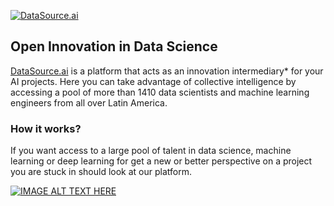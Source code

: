 [![DataSource.ai](https://www.datasource.ai/assets/application/logos/datasource.png)](https://www.datasource.ai)
## Open Innovation in Data Science

[DataSource.ai](https://www.datasource.ai) is a platform that acts as an innovation intermediary* for your AI projects. Here you can take advantage of collective intelligence by accessing a pool of more than 1410 data scientists and machine learning engineers from all over Latin America.

### How it works?
If you want access to a large pool of talent in data science, machine learning or deep learning for get a new or better perspective on a project you are stuck in should look at our platform.

[![IMAGE ALT TEXT HERE](https://img.youtube.com/vi/veG3tt4XJOU/0.jpg)](https://www.youtube.com/watch?v=veG3tt4XJOU)


